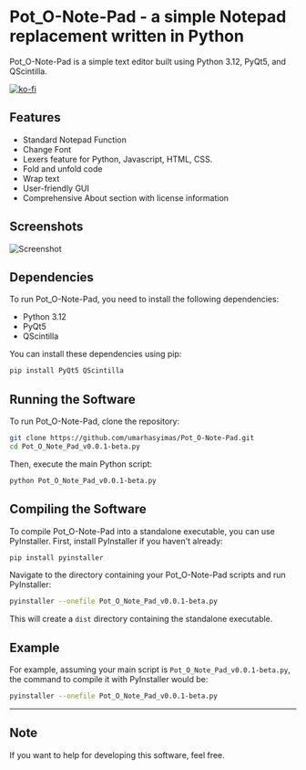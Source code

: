 # Pot_O-Note-Pad - a simple Notepad replacement written in Python

Pot_O-Note-Pad is a simple text editor built using Python 3.12, PyQt5, and QScintilla.

[![ko-fi](https://ko-fi.com/img/githubbutton_sm.svg)](https://ko-fi.com/U7U71064LF)

## Features

- Standard Notepad Function
- Change Font
- Lexers feature for Python, Javascript, HTML, CSS.
- Fold and unfold code
- Wrap text
- User-friendly GUI
- Comprehensive About section with license information

## Screenshots

![Screenshot](https://ik.imagekit.io/superman0my0id/superman.my.id/github/Screenshot-Pot-O_Note_Pad_v0.0.1-beta.png?updatedAt=1721112686706)

## Dependencies

To run Pot_O-Note-Pad, you need to install the following dependencies:

- Python 3.12
- PyQt5
- QScintilla

You can install these dependencies using pip:

```bash
pip install PyQt5 QScintilla
```

## Running the Software

To run Pot_O-Note-Pad, clone the repository:

```bash
git clone https://github.com/umarhasyimas/Pot_O-Note-Pad.git
cd Pot_O_Note_Pad_v0.0.1-beta.py
```

Then, execute the main Python script:

```bash
python Pot_O_Note_Pad_v0.0.1-beta.py
```

## Compiling the Software

To compile Pot_O-Note-Pad into a standalone executable, you can use PyInstaller. First, install PyInstaller if you haven't already:

```bash
pip install pyinstaller
```

Navigate to the directory containing your Pot_O-Note-Pad scripts and run PyInstaller:

```bash
pyinstaller --onefile Pot_O_Note_Pad_v0.0.1-beta.py
```

This will create a `dist` directory containing the standalone executable.

## Example

For example, assuming your main script is `Pot_O_Note_Pad_v0.0.1-beta.py`, the command to compile it with PyInstaller would be:

```bash
pyinstaller --onefile Pot_O_Note_Pad_v0.0.1-beta.py
```

---

## Note

If you want to help for developing this software, feel free.
